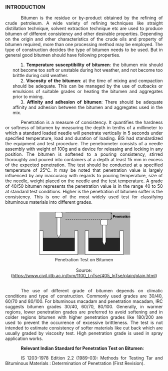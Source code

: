 ### INTRODUCTION<br>

<p style="text-indent:50px; text-align:justify;">Bitumen is the residue or by-product obtained by the refining of crude petroleum. A wide variety of refining techniques like straight distillation technique, solvent extraction technique etc are used to produce bitumen of different consistency and other desirable properties. Depending on the origin and other characteristics of the crude oils and property of bitumen required, more than one processing method may be employed. The type of construction decides the type of bitumen needs to be used. But in general good bitumen should have following properties.</p>

<ol style="text-indent:25px; text-align:justify;list-style-position: inside">
<li><strong>Temperature susceptibility of bitumen</strong>: the bitumen mix should not become too soft or unstable during hot weather, and not become too brittle during cold weather.</li>

<li><strong>Viscosity of the bitumen</strong>: at the time of mixing and compaction should be adequate. This can be managed by the use of cutbacks or emulsions of suitable grades or heating the bitumen and aggregates prior to mixing.</li>

<li><strong>Affinity and adhesion of bitumen</strong>: There should be adequate affinity and adhesion between the bitumen and aggregates used in the mix.</li>
</ol>

<p style="text-indent:50px; text-align:justify;">Penetration is a measure of consistency. It quantifies the hardness or softness of bitumen by measuring the depth in tenths of a millimeter to which a standard loaded needle will penetrate vertically in 5 seconds under specified temperature, load and duration of loading. BIS had standardized the equipment and test procedure. The penetrometer consists of a needle assembly with weight of 100g and a device for releasing and locking in any position. The bitumen is softened to a pouring consistency, stirred thoroughly and poured into containers at a depth at least 15 mm in excess of the expected penetration. The test should be conducted at a specified temperature of 25&deg;C. It may be noted that penetration value is largely influenced by any inaccuracy with regards to pouring temperature, size of the needle, weight placed on the needle and the test temperature. A grade of 40/50 bitumen represents the penetration value is in the range 40 to 50 at standard test conditions. Higher is the penetration of bitumen softer is the consistency. This is one of the most widely used test for classifying bituminous materials into different grades.</p>

<center>
  <img src="images/penetrate.JPG" height="150" width="300">
</center>

<center>Penetration Test on Bitumen</center><br>
<center>Source: (<a href="https://www.civil.iitb.ac.in/tvm/1100_LnTse/405_lnTse/plain/plain.html">https://www.civil.iitb.ac.in/tvm/1100_LnTse/405_lnTse/plain/plain.html</a>)
</center><br>

<p style="text-indent:50px; text-align:justify;">The use of different grade of bitumen depends on climatic conditions and type of construction. Commonly used grades are 30/40, 60/70 and 80/100. For bituminous macadam and penetration macadam, IRC suggests bitumen grades 30/40, 60/70, 80/100. Generally, in warmer regions, lower penetration grades are preferred to avoid softening and in colder regions bitumen with higher penetration grades like 180/200 are used to prevent the occurrence of excessive brittleness. The test is not intended to estimate consistency of softer materials like cut back which are usually graded by viscosity test. High penetration grade is used in spray application works.</p>

<p style="text-indent:50px; text-align:justify;"><strong>Relevant Indian Standard for Penetration Test on Bitumen</strong>:</p>
<p style="text-indent:50px; text-align:justify;">IS 1203-1978 Edition 2.2 (1989-03): Methods for Testing Tar and Bituminous Materials : Determination of Penetration (First Revision).</p>
